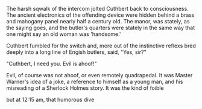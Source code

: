 The harsh sqwalk of the intercom jolted Cuthbert back to consciousness. The
ancient electronics of the offending device were hidden behind a brass and
mahogany panel nearly half a century old. The manor, was stately, as the saying
goes, and the butler's quarters were stately in the same way that one might say
an old woman was 'handsome.' 

Cuthbert fumbled for the switch and, more out of the instinctive reflexs bred
deeply into a long line of Engish butlers, said, "Yes, sir?"

"Cuthbert, I need you. Evil is ahoof!"

Evil, of course was not ahoof, or even remotely quadrapedal. It was Master
Warner's idea of a joke, a reference to himself as a young man, and his
misreading of a Sherlock Holmes story. It was the kind of foible

but at 12:15 am, that humorous dive
